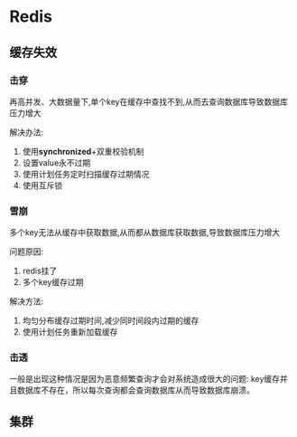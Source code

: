 # Redis

## 缓存失效

### 击穿

再高并发、大数据量下,单个key在缓存中查找不到,从而去查询数据库导致数据库压力增大

解决办法:

1. 使用**synchronized**+双重校验机制
2. 设置value永不过期
3. 使用计划任务定时扫描缓存过期情况
4. 使用互斥锁

### 雪崩

多个key无法从缓存中获取数据,从而都从数据库获取数据,导致数据库压力增大

问题原因:

1. redis挂了
2. 多个key缓存过期

解决方法:

1. 均匀分布缓存过期时间,减少同时间段内过期的缓存
2. 使用计划任务重新加载缓存

### 击透

 一般是出现这种情况是因为恶意频繁查询才会对系统造成很大的问题: key缓存并且数据库不存在，所以每次查询都会查询数据库从而导致数据库崩溃。

## 集群



